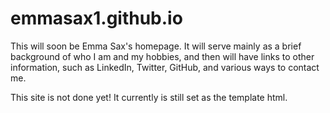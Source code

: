 # emmasax1.github.io
This will soon be Emma Sax's homepage. It will serve mainly as a brief background of who I am and my hobbies, and then will have links to other information, such as LinkedIn, Twitter, GitHub, and various ways to contact me.

This site is not done yet! It currently is still set as the template html.
